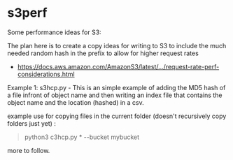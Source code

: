 # s3perf
Some performance ideas for S3:

The plan here is to create a copy ideas for writing to S3 to include the much needed random hash in the prefix to allow for higher request rates 
  - https://docs.aws.amazon.com/AmazonS3/latest/.../request-rate-perf-considerations.html
  
Example 1:
s3hcp.py - This is an simple example of adding the MD5 hash of a file infront of object name and then writing an index file that contains the object name and the location (hashed) in a csv.

example use for copying files in the current folder (doesn't recursively copy folders just yet) : 
 > python3 c3hcp.py * --bucket mybucket
 
more to follow.
